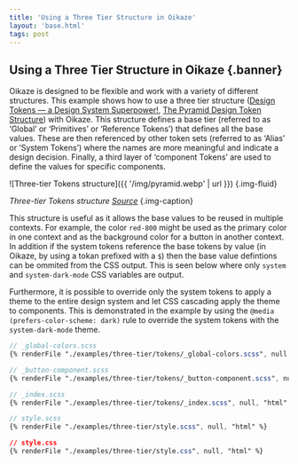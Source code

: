 ```yaml
---
title: 'Using a Three Tier Structure in Oikaze'
layout: 'base.html'
tags: post
---
```


## Using a Three Tier Structure in Oikaze {.banner}

Oikaze is designed to be flexible and work with a variety of different structures. This example shows how to use a three tier structure ([Design Tokens — a Design System Superpower!](https://uxplanet.org/design-tokens-a-design-system-superpower-dab07a5f0035#ba5c), [The Pyramid Design Token Structure](https://stefaniefluin.medium.com/the-pyramid-design-token-structure-the-best-way-to-format-organize-and-name-your-design-tokens-ca81b9d8836d)) with Oikaze. This structure defines a base tier (referred to as ‘Global’ or ‘Primitives’ or ‘Reference Tokens’) that defines all the base values. These are then referenced by other token sets (referred to as ‘Alias’ or ‘System Tokens’) where the names are more meaningful and indicate a design decision. Finally, a third layer of ‘component Tokens’ are used to define the values for specific components.

![Three-tier Tokens structure]({{ '/img/pyramid.webp' | url }}) {.img-fluid}

_Three-tier Tokens structure [Source](https://uxplanet.org/design-tokens-a-design-system-superpower-dab07a5f0035#ba5c)_ {.img-caption}

This structure is useful as it allows the base values to be reused in multiple contexts. For example, the color `red-800` might be used as the primary color in one context and as the background color for a button in another context. In addition if the system tokens reference the base tokens by value (in Oikaze, by using a tokan prefixed with a `$`) then the base value defintions can be ommited from the CSS output. This is seen below where only `system` and `system-dark-mode` CSS variables are output.

Furthermore, it is possible to override only the system tokens to apply a theme to the entire design system and let CSS cascading apply the theme to components. This is demonstrated in the example by using the `@media (prefers-color-scheme: dark)` rule to override the system tokens with the `system-dark-mode` theme.

```scss
// _global-colors.scss
{% renderFile "./examples/three-tier/tokens/_global-colors.scss", null, "html" %}
```

```scss
// _button-component.scss
{% renderFile "./examples/three-tier/tokens/_button-component.scss", null, "html" %}
```

```scss
// _index.scss
{% renderFile "./examples/three-tier/tokens/_index.scss", null, "html" %}
```

```scss
// style.scss
{% renderFile "./examples/three-tier/style.scss", null, "html" %}
```

```css
// style.css
{% renderFile "./examples/three-tier/style.css", null, "html" %}
```
